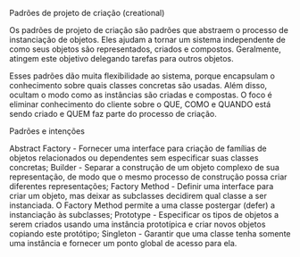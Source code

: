 Padrões de projeto de criação (creational)

Os padrões de projeto de criação são padrões que abstraem o processo de instanciação de objetos. Eles ajudam a tornar um sistema independente de como seus objetos são representados, criados e compostos. Geralmente, atingem este objetivo delegando tarefas para outros objetos.

Esses padrões dão muita flexibilidade ao sistema, porque encapsulam o conhecimento sobre quais classes concretas são usadas. Além disso, ocultam o modo como as instâncias são criadas e compostas. O foco é eliminar conhecimento do cliente sobre o QUE, COMO e QUANDO está sendo criado e QUEM faz parte do processo de criação.

Padrões e intenções

Abstract Factory - Fornecer uma interface para criação de famílias de objetos relacionados ou dependentes sem especificar suas classes concretas;
Builder - Separar a construção de um objeto complexo de sua representação, de modo que o mesmo processo de construção possa criar diferentes representações;
Factory Method - Definir uma interface para criar um objeto, mas deixar as subclasses decidirem qual classe a ser instanciada. O Factory Method permite a uma classe postergar (defer) a instanciação às subclasses;
Prototype - Especificar os tipos de objetos a serem criados usando uma instância prototípica e criar novos objetos copiando este protótipo;
Singleton - Garantir que uma classe tenha somente uma instância e fornecer um ponto global de acesso para ela.
